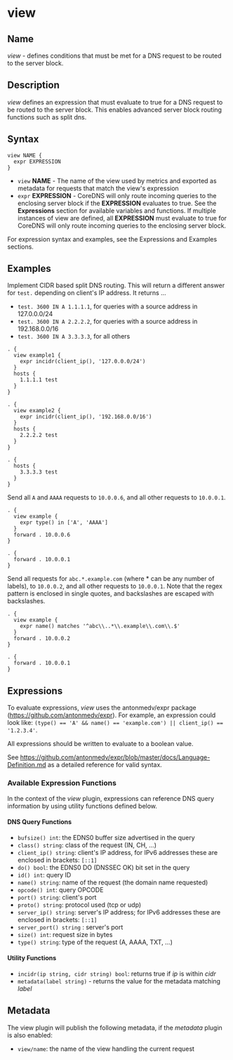 # view

## Name

*view* - defines conditions that must be met for a DNS request to be routed to the server block.

## Description

*view* defines an expression that must evaluate to true for a DNS request to be routed to the server block.
This enables advanced server block routing functions such as split dns.

## Syntax
```
view NAME {
  expr EXPRESSION
}
```

* `view` **NAME** - The name of the view used by metrics and exported as metadata for requests that match the
  view's expression
* `expr` **EXPRESSION** - CoreDNS will only route incoming queries to the enclosing server block
  if the **EXPRESSION** evaluates to true. See the **Expressions** section for available variables and functions.
  If multiple instances of view are defined, all **EXPRESSION** must evaluate to true for CoreDNS will only route
  incoming queries to the enclosing server block.

For expression syntax and examples, see the Expressions and Examples sections.

## Examples

Implement CIDR based split DNS routing.  This will return a different
answer for `test.` depending on client's IP address.  It returns ...
* `test. 3600 IN A 1.1.1.1`, for queries with a source address in 127.0.0.0/24
* `test. 3600 IN A 2.2.2.2`, for queries with a source address in 192.168.0.0/16
* `test. 3600 IN A 3.3.3.3`, for all others

```
. {
  view example1 {
    expr incidr(client_ip(), '127.0.0.0/24')
  }
  hosts {
    1.1.1.1 test
  }
}

. {
  view example2 {
    expr incidr(client_ip(), '192.168.0.0/16')
  }
  hosts {
    2.2.2.2 test
  }
}

. {
  hosts {
    3.3.3.3 test
  }
}
```

Send all `A` and `AAAA` requests to `10.0.0.6`, and all other requests to `10.0.0.1`.

```
. {
  view example {
    expr type() in ['A', 'AAAA']
  }
  forward . 10.0.0.6
}

. {
  forward . 10.0.0.1
}
```

Send all requests for `abc.*.example.com` (where * can be any number of labels), to `10.0.0.2`, and all other
requests to `10.0.0.1`.
Note that the regex pattern is enclosed in single quotes, and backslashes are escaped with backslashes.

```
. {
  view example {
    expr name() matches '^abc\\..*\\.example\\.com\\.$'
  }
  forward . 10.0.0.2
}

. {
  forward . 10.0.0.1
}
```

## Expressions

To evaluate expressions, *view* uses the antonmedv/expr package (https://github.com/antonmedv/expr).
For example, an expression could look like:
`(type() == 'A' && name() == 'example.com') || client_ip() == '1.2.3.4'`.

All expressions should be written to evaluate to a boolean value.

See https://github.com/antonmedv/expr/blob/master/docs/Language-Definition.md as a detailed reference for valid syntax.

### Available Expression Functions

In the context of the *view* plugin, expressions can reference DNS query information by using utility
functions defined below.

#### DNS Query Functions

* `bufsize() int`: the EDNS0 buffer size advertised in the query
* `class() string`: class of the request (IN, CH, ...)
* `client_ip() string`: client's IP address, for IPv6 addresses these are enclosed in brackets: `[::1]`
* `do() bool`: the EDNS0 DO (DNSSEC OK) bit set in the query
* `id() int`: query ID
* `name() string`: name of the request (the domain name requested)
* `opcode() int`: query OPCODE
* `port() string`: client's port
* `proto() string`: protocol used (tcp or udp)
* `server_ip() string`: server's IP address; for IPv6 addresses these are enclosed in brackets: `[::1]`
* `server_port() string` : server's port
* `size() int`: request size in bytes
* `type() string`: type of the request (A, AAAA, TXT, ...)

#### Utility Functions

* `incidr(ip string, cidr string) bool`: returns true if _ip_ is within _cidr_
* `metadata(label string)` - returns the value for the metadata matching _label_

## Metadata

The view plugin will publish the following metadata, if the *metadata*
plugin is also enabled:

* `view/name`: the name of the view handling the current request
